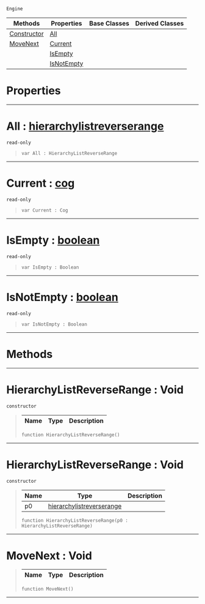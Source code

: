  `Engine`

|Methods|Properties|Base Classes|Derived Classes|
|---|---|---|---|
|[ Constructor](https://github.com/zeroengineteam/ZeroDocs/code_reference/class_reference/hierarchylistreverserange.markdown#hierarchylistreverserang)|[ All](https://github.com/zeroengineteam/ZeroDocs/code_reference/class_reference/hierarchylistreverserange.markdown#all-zero-engine-document)| | |
|[ MoveNext](https://github.com/zeroengineteam/ZeroDocs/code_reference/class_reference/hierarchylistreverserange.markdown#movenext-void)|[ Current](https://github.com/zeroengineteam/ZeroDocs/code_reference/class_reference/hierarchylistreverserange.markdown#current-zero-engine-docu)| | |
| |[ IsEmpty](https://github.com/zeroengineteam/ZeroDocs/code_reference/class_reference/hierarchylistreverserange.markdown#isempty-zero-engine-docu)| | |
| |[ IsNotEmpty](https://github.com/zeroengineteam/ZeroDocs/code_reference/class_reference/hierarchylistreverserange.markdown#isnotempty-zero-engine-d)| | |


 #  Properties


---  
 #  All : [hierarchylistreverserange](https://github.com/zeroengineteam/ZeroDocs/code_reference/class_reference/hierarchylistreverserange.markdown)

 `read-only`

> 
> ``` lang=cpp, name=Zilch
> var All : HierarchyListReverseRange


---  
 #  Current : [cog](https://github.com/zeroengineteam/ZeroDocs/code_reference/class_reference/cog.markdown)

 `read-only`

> 
> ``` lang=cpp, name=Zilch
> var Current : Cog


---  
 #  IsEmpty : [boolean](https://github.com/zeroengineteam/ZeroDocs/code_reference/zilch_base_types/boolean.markdown)

 `read-only`

> 
> ``` lang=cpp, name=Zilch
> var IsEmpty : Boolean


---  
 #  IsNotEmpty : [boolean](https://github.com/zeroengineteam/ZeroDocs/code_reference/zilch_base_types/boolean.markdown)

 `read-only`

> 
> ``` lang=cpp, name=Zilch
> var IsNotEmpty : Boolean


---  
 #  Methods


---  
 #  HierarchyListReverseRange : Void

 `constructor`

> 
> |Name|Type|Description|
> |---|---|---|
> ``` lang=cpp, name=Zilch
> function HierarchyListReverseRange()
> ``` 


---  
 #  HierarchyListReverseRange : Void

 `constructor`

> 
> |Name|Type|Description|
> |---|---|---|
> |p0|[hierarchylistreverserange](https://github.com/zeroengineteam/ZeroDocs/code_reference/class_reference/hierarchylistreverserange.markdown)| |
> ``` lang=cpp, name=Zilch
> function HierarchyListReverseRange(p0 : HierarchyListReverseRange)
> ``` 


---  
 #  MoveNext : Void

> 
> |Name|Type|Description|
> |---|---|---|
> ``` lang=cpp, name=Zilch
> function MoveNext()
> ``` 


---  
 

 